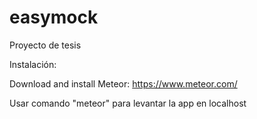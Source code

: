 # easymock

Proyecto de tesis

Instalación:

Download and install Meteor: https://www.meteor.com/

Usar comando "meteor" para levantar la app en localhost
